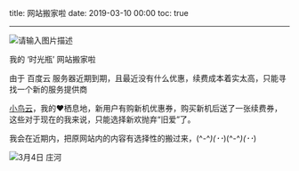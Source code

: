 title: 网站搬家啦
date: 2019-03-10 00:00
toc: true

---
![请输入图片描述][1]

我的 ‘时光瓶’ 网站搬家啦

由于 百度云 服务器近期到期，且最近没有什么优惠，续费成本着实太高，只能寻找一个新的服务提供商

[小鸟云][2]，我的❤栖息地，新用户有购新机优惠券，购买新机后送了一张续费券，这些对于现在的我来说，只能选择新欢抛弃“旧爱”了。

我会在近期内，把原网站内的内容有选择性的搬过来，(^-^*)(･･*)(^-^*)(･･*)

![3月4日 庄河][3]


  [1]: https://images.shiguangping.com/wp-file/2019/03/P90304-172435-1024x768.jpg
  [2]: https://www.niaoyun.com/
  [3]: https://images.shiguangping.com/wp-file/2019/03/P90304-172435-1024x768.jpg